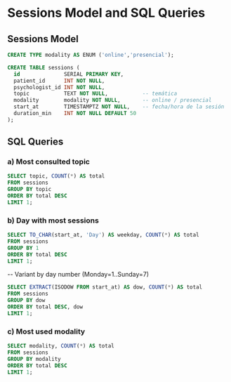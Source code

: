 # Sessions Model and SQL Queries

## Sessions Model

```sql
CREATE TYPE modality AS ENUM ('online','presencial');

CREATE TABLE sessions (
  id              SERIAL PRIMARY KEY,
  patient_id      INT NOT NULL,
  psychologist_id INT NOT NULL,
  topic           TEXT NOT NULL,           -- temática
  modality        modality NOT NULL,       -- online / presencial
  start_at        TIMESTAMPTZ NOT NULL,    -- fecha/hora de la sesión
  duration_min    INT NOT NULL DEFAULT 50
);
```

## SQL Queries

### a) Most consulted topic

```sql
SELECT topic, COUNT(*) AS total
FROM sessions
GROUP BY topic
ORDER BY total DESC
LIMIT 1;
```

### b) Day with most sessions

```sql
SELECT TO_CHAR(start_at, 'Day') AS weekday, COUNT(*) AS total
FROM sessions
GROUP BY 1
ORDER BY total DESC
LIMIT 1;
```

-- Variant by day number (Monday=1..Sunday=7)

```sql
SELECT EXTRACT(ISODOW FROM start_at) AS dow, COUNT(*) AS total
FROM sessions
GROUP BY dow
ORDER BY total DESC, dow
LIMIT 1;
```

### c) Most used modality

```sql
SELECT modality, COUNT(*) AS total
FROM sessions
GROUP BY modality
ORDER BY total DESC
LIMIT 1;
```
